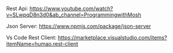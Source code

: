 Rest Api:
    https://www.youtube.com/watch?v=SLwpqD8n3d0&ab_channel=ProgrammingwithMosh

Json Server:
    https://www.npmjs.com/package/json-server

Vs Code Rest Client:
    https://marketplace.visualstudio.com/items?itemName=humao.rest-client